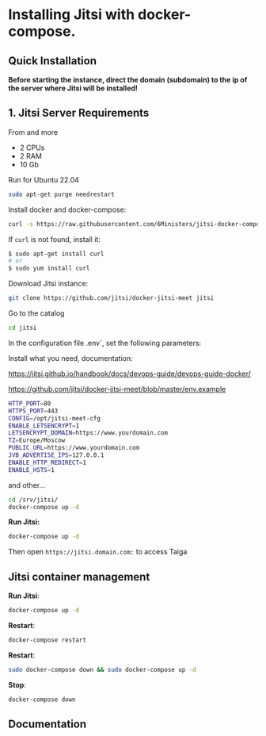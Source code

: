 # Installing Jitsi with docker-compose.

## Quick Installation

**Before starting the instance, direct the domain (subdomain) to the ip of the server where Jitsi will be installed!**

## 1. Jitsi Server Requirements
From and more
- 2 CPUs
- 2 RAM 
- 10 Gb 

Run for Ubuntu 22.04

``` bash
sudo apt-get purge needrestart
```

Install docker and docker-compose:

``` bash
curl -s https://raw.githubusercontent.com/6Ministers/jitsi-docker-compose-for-business-apps/master/setup.sh | sudo bash -s
```

If `curl` is not found, install it:

``` bash
$ sudo apt-get install curl
# or
$ sudo yum install curl
```


Download Jitsi instance:

``` bash
git clone https://github.com/jitsi/docker-jitsi-meet jitsi
```

Go to the catalog
``` bash
cd jitsi
```

In the configuration file .env`, set the following parameters:

Install what you need, documentation:

https://jitsi.github.io/handbook/docs/devops-guide/devops-guide-docker/

https://github.com/jitsi/docker-jitsi-meet/blob/master/env.example

``` bash
HTTP_PORT=80
HTTPS_PORT=443
CONFIG=/opt/jitsi-meet-cfg
ENABLE_LETSENCRYPT=1
LETSENCRYPT_DOMAIN=https://www.yourdomain.com
TZ=Europe/Moscow
PUBLIC_URL=https://www.yourdomain.com
JVB_ADVERTISE_IPS=127.0.0.1
ENABLE_HTTP_REDIRECT=1
ENABLE_HSTS=1 
```
and other...

``` bash
cd /srv/jitsi/
docker-compose up -d
```

**Run Jitsi:**

``` bash
docker-compose up -d
```

Then open `https://jitsi.domain.com:` to access Taiga


## Jitsi container management

**Run Jitsi**:

``` bash
docker-compose up -d
```

**Restart**:

``` bash
docker-compose restart
```

**Restart**:

``` bash
sudo docker-compose down && sudo docker-compose up -d
```

**Stop**:

``` bash
docker-compose down
```

## Documentation

